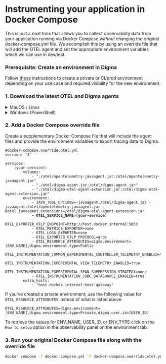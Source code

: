# Instrumenting your application in Docker Compose

This is just a neat trick that allows you to collect observability data from your application running via Docker Compose _without_ changing the original docker-compose.yml file. We accomplish this by using an override file that will add the OTEL agent and set the appropriate environment variables which we can use in dev/test.&#x20;

### Prerequisite: Create an environment in Digma

Follow [these](../../../digma-core-concepts/environments.md#how-to-create-environments) instructions to create a private or CI/prod environment depending on your use case and required visibility for the new environment.&#x20;

### 1. Download the latest OTEL and Digma agents

<details>

<summary>MacOS / Linux</summary>

<pre data-overflow="wrap"><code><strong>curl --create-dirs -O -L --output-dir ./otel https://github.com/open-telemetry/opentelemetry-java-instrumentation/releases/download/v2.1.0/opentelemetry-javaagent.jar
</strong>
curl --create-dirs -O -L --output-dir ./otel https://github.com/digma-ai/otel-java-instrumentation/releases/latest/download/digma-otel-agent-extension.jar

curl --create-dirs -O -L --output-dir ./otel https://github.com/digma-ai/digma-agent/releases/latest/download/digma-agent.jar
</code></pre>

</details>

<details>

<summary>Windows (PowerShell)</summary>

```powershell
# Create the directory if it doesn't exist
New-Item -ItemType Directory -Force -Path .\otel

# Download the first file
Invoke-WebRequest -Uri "https://github.com/open-telemetry/opentelemetry-java-instrumentation/releases/download/v2.1.0/opentelemetry-javaagent.jar" -OutFile .\otel\opentelemetry-javaagent.jar

# Download the second file
Invoke-WebRequest -Uri "https://github.com/digma-ai/otel-java-instrumentation/releases/latest/download/digma-otel-agent-extension.jar" -OutFile .\otel\digma-otel-agent-extension.jar

# Download the third file
Invoke-WebRequest -Uri "https://github.com/digma-ai/digma-agent/releases/latest/download/digma-agent.jar" -OutFile .\otel\digma-agent.jar
```

</details>

### 2. Add a Docker Compose override file

Create a supplementary Docker Compose file that will include the agent files and provide the environment variables to export tracing data to Digma.

<pre class="language-yaml"><code class="lang-yaml">#docker-compose.override.otel.yml 
version: '3' 

services: 
    [your-service]: 
        volumes: 
            - "./otel/opentelemetry-javaagent.jar:/otel/opentelemetry-javaagent.jar" 
            - "./otel/digma-agent.jar:/otel/digma-agent.jar" 
            - "./otel/digma-otel-agent-extension.jar:/otel/digma-otel-agent-extension.jar" 
        environment:
            - JAVA_TOOL_OPTIONS=-javaagent:/otel/digma-agent.jar -javaagent:/otel/opentelemetry-javaagent.jar -Dotel.javaagent.extensions=/otel/digma-otel-agent-extension.jar
<strong>            - OTEL_SERVICE_NAME=[your-service]
</strong>            - OTEL_EXPORTER_OTLP_ENDPOINT=http://host.docker.internal:5050
            - OTEL_METRICS_EXPORTER=none
            - OTEL_LOGS_EXPORTER=none
            - OTEL_EXPORTER_OTLP_PROTOCOL=grpc
            - OTEL_RESOURCE_ATTRIBUTES=digma.environment=[ENV_NAME],digma.environment.type=Public
            - OTEL_INSTRUMENTATION_COMMON_EXPERIMENTAL_CONTROLLER_TELEMETRY_ENABLED=true
            - OTEL_INSTRUMENTATION.EXPERIMENTAL_VIEW_TELEMETRY_ENABLED=true
            - OTEL_INSTRUMENTATION.EXPERIMENTAL_SPAN_SUPPRESSION_STRATEGY=none
            - OTEL_INSTRUMENTATION_JDBC_DATASOURCE_ENABLED=true
        extra_hosts:
            - "host.docker.internal:host-gateway"
</code></pre>

If you've created a private environment, use the following value for `OTEL_RESOURCE_ATTRIBUTES` instead of what is listed above:

`OTEL_RESOURCE_ATTRIBUTES=digna.environment=[ENV_NAME],digma.environment.type=Private,digma.user.id=[USER_ID]`          &#x20;

To retrieve the values for ENV\_NAME, USER\_ID, or ENV\_TYPE click on the `How to setup` option in the observability panel on the environment tab.

### 3. Run your original Docker Compose file along with the override file

```bash
docker compose -f docker-compose.yml -f docker-compose.override.otel.yml up -d
```
